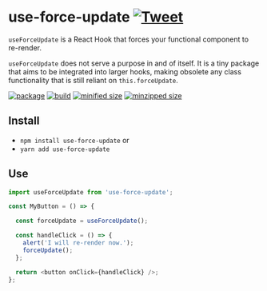 # use-force-update [![Tweet](https://img.shields.io/twitter/url/http/shields.io.svg?style=social)](https://twitter.com/intent/tweet?text=useForceUpdate%20is%20a%20React%20Hook%20that%20forces%20your%20functional%20component%20to%20re-render!&url=https://www.npmjs.com/package/use-force-update&via=CharlesStover&hashtags=react,reactjs,javascript,typescript,webdev,webdevelopment)

`useForceUpdate` is a React Hook that forces your functional component to re-render.

`useForceUpdate` does not serve a purpose in and of itself.
It is a tiny package that aims to be integrated into larger hooks, making obsolete any class functionality that is still reliant on `this.forceUpdate`.

[![package](https://img.shields.io/npm/v/use-force-update.svg)](https://www.npmjs.com/package/use-force-update)
[![build](https://api.travis-ci.com/CharlesStover/use-force-update.svg)](https://travis-ci.com/CharlesStover/use-force-update/)
[![minified size](https://img.shields.io/bundlephobia/min/use-force-update.svg)](https://www.npmjs.com/package/use-force-update)
[![minzipped size](https://img.shields.io/bundlephobia/minzip/use-force-update.svg)](https://www.npmjs.com/package/use-force-update)

## Install

* `npm install use-force-update` or
* `yarn add use-force-update`

## Use

```JavaScript
import useForceUpdate from 'use-force-update';

const MyButton = () => {

  const forceUpdate = useForceUpdate();

  const handleClick = () => {
    alert('I will re-render now.');
    forceUpdate();
  };

  return <button onClick={handleClick} />;
};
```
